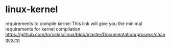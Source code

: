 # linux-kernel
requirements to compile kernel
This link will give you the minimal requirements for kernel compilation
https://github.com/torvalds/linux/blob/master/Documentation/process/changes.rst
